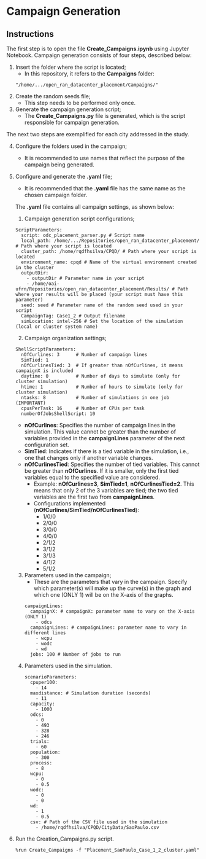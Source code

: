 # Campaign Generation

## Instructions  
The first step is to open the file **Create_Campaigns.ipynb** using Jupyter Notebook. Campaign generation consists of four steps, described below:  

1. Insert the folder where the script is located;  
   * In this repository, it refers to the **Campaigns** folder:  
   ```
   "/home/.../open_ran_datacenter_placement/Campaigns/"
   ```  
2. Create the random seeds file;  
   * This step needs to be performed only once.  
3. Generate the campaign generation script;  
   * The **Create_Campaigns.py** file is generated, which is the script responsible for campaign generation.  

The next two steps are exemplified for each city addressed in the study.  

4. Configure the folders used in the campaign;  
   * It is recommended to use names that reflect the purpose of the campaign being generated.  
5. Configure and generate the **.yaml** file;  
   * It is recommended that the **.yaml** file has the same name as the chosen campaign folder.  

   The **.yaml** file contains all campaign settings, as shown below:  

   1. Campaign generation script configurations;  
   ```
   ScriptParameters:
     script: odc_placement_parser.py # Script name
     local_path: /home/.../Repositories/open_ran_datacenter_placement/ # Path where your script is located
     cluster_path: /home/rqdfhsilva/CPQD/ # Path where your script is located
     environment_name: cpqd # Name of the virtual environment created in the cluster
     outputDir:
       - outputDir # Parameter name in your script
       - /home/oai-ufrn/Repositories/open_ran_datacenter_placement/Results/ # Path where your results will be placed (your script must have this parameter)
     seed: seed # Parameter name of the random seed used in your script      
     CampaignTag: Case1_2 # Output filename
     simLocation: intel-256 # Set the location of the simulation (local or cluster system name)
   ```  
   2. Campaign organization settings;  
   ```
   ShellScriptParameters:    
     nOfCurlines: 3      # Number of campaign lines
     SimTied: 1
     nOfCurlinesTied: 3  # If greater than nOfCurlines, it means campaignX is included 
     daytime: 0          # Number of days to simulate (only for cluster simulation)  
     htime: 1            # Number of hours to simulate (only for cluster simulation) 
     ntasks: 8           # Number of simulations in one job (IMPORTANT)
     cpusPerTask: 16     # Number of CPUs per task
     numberOfJobsShellScript: 10
    ```  
      * **nOfCurlines**: Specifies the number of campaign lines in the simulation. This value cannot be greater than the number of variables provided in the **campaignLines** parameter of the next configuration set.  
      * **SimTied**: Indicates if there is a tied variable in the simulation, i.e., one that changes only if another variable changes.  
      * **nOfCurlinesTied**: Specifies the number of tied variables. This cannot be greater than **nOfCurlines**. If it is smaller, only the first tied variables equal to the specified value are considered.  
        * Example: **nOfCurlines=3**, **SimTied=1**, **nOfCurlinesTied=2**. This means that only 2 of the 3 variables are tied; the two tied variables are the first two from **campaignLines**.  
        * Configurations implemented (**nOfCurlines/SimTied/nOfCurlinesTied**):  
          * 1/0/0  
          * 2/0/0  
          * 3/0/0  
          * 4/0/0  
          * 2/1/2  
          * 3/1/2  
          * 3/1/3  
          * 4/1/2  
          * 5/1/2   
   3. Parameters used in the campaign;  
      * These are the parameters that vary in the campaign. Specify which parameter(s) will make up the curve(s) in the graph and which one (ONLY 1) will be on the X-axis of the graphs.  
      ```
      campaignLines:
        campaignX: # campaignX: parameter name to vary on the X-axis (ONLY 1)
          - odcs
        campaignLines: # campaignLines: parameter name to vary in different lines
          - wcpu
          - wodc
          - wd
        jobs: 100 # Number of jobs to run 
      ```  
   4. Parameters used in the simulation.  
      ```
      scenarioParameters: 
        cpuper100:
          - 14
        maxdistance: # Simulation duration (seconds)
          - 11
        capacity:
          - 1000
        odcs:
          - 0
          - 493
          - 328
          - 246
        trials: 
          - 60
        population: 
          - 300
        process:
          - 8
        wcpu:
          - 0
          - 0.5
        wodc:
          - 0
          - 0
        wd:
          - 1
          - 0.5
        csv: # Path of the CSV file used in the simulation
          - /home/rqdfhsilva/CPQD/CityData/SaoPaulo.csv 
      ```
6. Run the Creation_Campaigns.py script.
   ```
   %run Create_Campaigns -f "Placement_SaoPaulo_Case_1_2_cluster.yaml"
   ```
